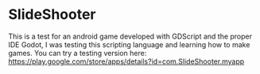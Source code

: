 # SlideShooter

This is a test for an android game developed with GDScript and the proper IDE Godot, I was testing this scripting language and learning how to make games. You can try a testing version here: https://play.google.com/store/apps/details?id=com.SlideShooter.myapp
